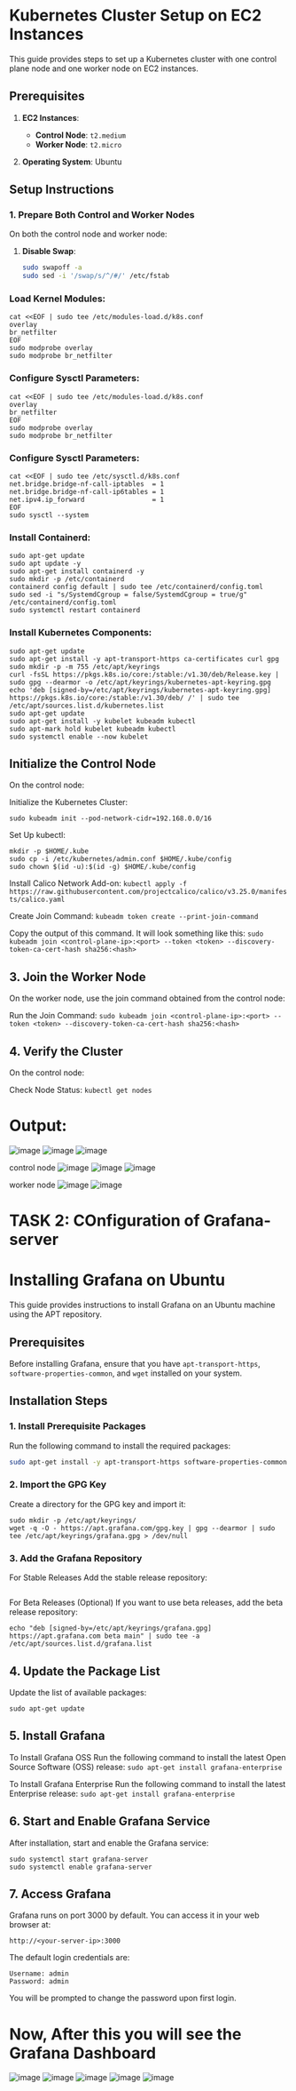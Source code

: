 # Kubernetes Cluster Setup on EC2 Instances

This guide provides steps to set up a Kubernetes cluster with one control plane node and one worker node on EC2 instances. 

## Prerequisites

1. **EC2 Instances**:
   - **Control Node**: `t2.medium`
   - **Worker Node**: `t2.micro`

2. **Operating System**: Ubuntu

## Setup Instructions

### 1. Prepare Both Control and Worker Nodes

On both the control node and worker node:

1. **Disable Swap**:
   ```bash
   sudo swapoff -a
   sudo sed -i '/swap/s/^/#/' /etc/fstab
   ```
### Load Kernel Modules:
```
cat <<EOF | sudo tee /etc/modules-load.d/k8s.conf
overlay
br_netfilter
EOF
sudo modprobe overlay
sudo modprobe br_netfilter

```
### Configure Sysctl Parameters:

```
cat <<EOF | sudo tee /etc/modules-load.d/k8s.conf
overlay
br_netfilter
EOF
sudo modprobe overlay
sudo modprobe br_netfilter
```

### Configure Sysctl Parameters:
```
cat <<EOF | sudo tee /etc/sysctl.d/k8s.conf
net.bridge.bridge-nf-call-iptables  = 1
net.bridge.bridge-nf-call-ip6tables = 1
net.ipv4.ip_forward                 = 1
EOF
sudo sysctl --system
```
### Install Containerd:

```
sudo apt-get update
sudo apt update -y
sudo apt-get install containerd -y
sudo mkdir -p /etc/containerd
containerd config default | sudo tee /etc/containerd/config.toml
sudo sed -i "s/SystemdCgroup = false/SystemdCgroup = true/g" /etc/containerd/config.toml
sudo systemctl restart containerd
```
### Install Kubernetes Components:

```
sudo apt-get update
sudo apt-get install -y apt-transport-https ca-certificates curl gpg
sudo mkdir -p -m 755 /etc/apt/keyrings
curl -fsSL https://pkgs.k8s.io/core:/stable:/v1.30/deb/Release.key | sudo gpg --dearmor -o /etc/apt/keyrings/kubernetes-apt-keyring.gpg
echo 'deb [signed-by=/etc/apt/keyrings/kubernetes-apt-keyring.gpg] https://pkgs.k8s.io/core:/stable:/v1.30/deb/ /' | sudo tee /etc/apt/sources.list.d/kubernetes.list
sudo apt-get update
sudo apt-get install -y kubelet kubeadm kubectl
sudo apt-mark hold kubelet kubeadm kubectl
sudo systemctl enable --now kubelet
```
## Initialize the Control Node

On the control node:

Initialize the Kubernetes Cluster:

`sudo kubeadm init --pod-network-cidr=192.168.0.0/16`

Set Up kubectl:
```
mkdir -p $HOME/.kube
sudo cp -i /etc/kubernetes/admin.conf $HOME/.kube/config
sudo chown $(id -u):$(id -g) $HOME/.kube/config
```

Install Calico Network Add-on:
`kubectl apply -f https://raw.githubusercontent.com/projectcalico/calico/v3.25.0/manifests/calico.yaml`

Create Join Command:
`kubeadm token create --print-join-command`

Copy the output of this command. It will look something like this:
`sudo kubeadm join <control-plane-ip>:<port> --token <token> --discovery-token-ca-cert-hash sha256:<hash>`

## 3. Join the Worker Node
On the worker node, use the join command obtained from the control node:

Run the Join Command:
`sudo kubeadm join <control-plane-ip>:<port> --token <token> --discovery-token-ca-cert-hash sha256:<hash>`

## 4. Verify the Cluster
On the control node:

Check Node Status:
`kubectl get nodes`

# Output:
![image](https://private-user-images.githubusercontent.com/117109265/363052677-46f54bfb-1ae2-4e85-8dd2-e1f0856ff841.png?jwt=eyJhbGciOiJIUzI1NiIsInR5cCI6IkpXVCJ9.eyJpc3MiOiJnaXRodWIuY29tIiwiYXVkIjoicmF3LmdpdGh1YnVzZXJjb250ZW50LmNvbSIsImtleSI6ImtleTUiLCJleHAiOjE3MjU1MzQwNzcsIm5iZiI6MTcyNTUzMzc3NywicGF0aCI6Ii8xMTcxMDkyNjUvMzYzMDUyNjc3LTQ2ZjU0YmZiLTFhZTItNGU4NS04ZGQyLWUxZjA4NTZmZjg0MS5wbmc_WC1BbXotQWxnb3JpdGhtPUFXUzQtSE1BQy1TSEEyNTYmWC1BbXotQ3JlZGVudGlhbD1BS0lBVkNPRFlMU0E1M1BRSzRaQSUyRjIwMjQwOTA1JTJGdXMtZWFzdC0xJTJGczMlMkZhd3M0X3JlcXVlc3QmWC1BbXotRGF0ZT0yMDI0MDkwNVQxMDU2MTdaJlgtQW16LUV4cGlyZXM9MzAwJlgtQW16LVNpZ25hdHVyZT1jNDNiNmNkYjVhMTE2OWY3NjU5MWMxNGFkNzhjZGY2Mjk4MDcxYjM3NDdmYTkxN2FmYjJkMWI0NWQzYmI3MTUwJlgtQW16LVNpZ25lZEhlYWRlcnM9aG9zdCZhY3Rvcl9pZD0wJmtleV9pZD0wJnJlcG9faWQ9MCJ9.P4wo4gS_QgUOEcFmeh7yeh6VKKl2kbGgOV98Kp-ReNw)
![image](https://github.com/user-attachments/assets/3ea31872-76f8-42a0-9763-274e5b4854f0)
![image](https://github.com/user-attachments/assets/2cfd49e2-6684-41a3-8968-30188146b695)


control node
![image](https://github.com/user-attachments/assets/8012d008-86eb-4573-b164-ac80a5ac5a94)
![image](https://github.com/user-attachments/assets/a4636a9b-656c-4ea7-9685-d62dbfa206be)
![image](https://github.com/user-attachments/assets/de169e6e-532c-4a4a-ad85-90503071690f)



worker node
![image](https://github.com/user-attachments/assets/b13d42e7-15a4-4ba7-ae79-bce032b55874)
![image](https://github.com/user-attachments/assets/13aa2cec-da0d-432b-9446-6bfd61866626)


# TASK 2: COnfiguration of Grafana-server

# Installing Grafana on Ubuntu

This guide provides instructions to install Grafana on an Ubuntu machine using the APT repository.

## Prerequisites

Before installing Grafana, ensure that you have `apt-transport-https`, `software-properties-common`, and `wget` installed on your system.

## Installation Steps

### 1. Install Prerequisite Packages

Run the following command to install the required packages:

```bash
sudo apt-get install -y apt-transport-https software-properties-common wget
```
### 2. Import the GPG Key
Create a directory for the GPG key and import it:

```
sudo mkdir -p /etc/apt/keyrings/
wget -q -O - https://apt.grafana.com/gpg.key | gpg --dearmor | sudo tee /etc/apt/keyrings/grafana.gpg > /dev/null
```

### 3. Add the Grafana Repository
For Stable Releases
Add the stable release repository:

```echo "deb [signed-by=/etc/apt/keyrings/grafana.gpg] https://apt.grafana.com stable main" | sudo tee -a /etc/apt/sources.list.d/grafana.list
```

For Beta Releases (Optional)
If you want to use beta releases, add the beta release repository:

`echo "deb [signed-by=/etc/apt/keyrings/grafana.gpg] https://apt.grafana.com beta main" | sudo tee -a /etc/apt/sources.list.d/grafana.list`

## 4. Update the Package List
Update the list of available packages:

`sudo apt-get update`

## 5. Install Grafana
To Install Grafana OSS
Run the following command to install the latest Open Source Software (OSS) release:
`sudo apt-get install grafana-enterprise`

To Install Grafana Enterprise
Run the following command to install the latest Enterprise release:
`sudo apt-get install grafana-enterprise`

## 6. Start and Enable Grafana Service
After installation, start and enable the Grafana service:

```
sudo systemctl start grafana-server
sudo systemctl enable grafana-server
```

## 7. Access Grafana
Grafana runs on port 3000 by default. You can access it in your web browser at:

`http://<your-server-ip>:3000`

The default login credentials are:
```
Username: admin
Password: admin
```
You will be prompted to change the password upon first login.

# Now, After this you will see the Grafana Dashboard

![image](https://github.com/user-attachments/assets/0c35ba05-6a64-4daa-97d4-d422848348b0)
![image](https://github.com/user-attachments/assets/14491e31-d151-4189-b40c-ffb8e2d086ed)
![image](https://github.com/user-attachments/assets/b33f5e90-2f14-4b0a-bb63-28e9c2561649)
![image](https://github.com/user-attachments/assets/641c21e5-7989-436b-8496-84035d757258)
![image](https://github.com/user-attachments/assets/03cc98fa-87e4-45fb-b0b8-258517bbc52f)






